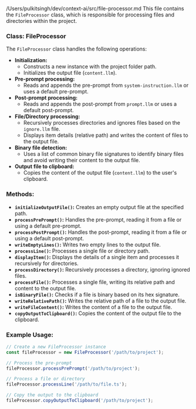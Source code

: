 /Users/pulkitsingh/dev/context-ai/src/file-processor.md
This file contains the `FileProcessor` class, which is responsible for processing files and directories within the project.

### Class: FileProcessor

The `FileProcessor` class handles the following operations:

* **Initialization:**  
  - Constructs a new instance with the project folder path.
  - Initializes the output file (`content.llm`).
* **Pre-prompt processing:**
  - Reads and appends the pre-prompt from `system-instruction.llm` or uses a default pre-prompt.
* **Post-prompt processing:**
  - Reads and appends the post-prompt from `prompt.llm` or uses a default post-prompt.
* **File/Directory processing:** 
  - Recursively processes directories and ignores files based on the `ignore.llm` file.
  - Displays item details (relative path) and writes the content of files to the output file.
* **Binary file detection:**
  - Uses a list of common binary file signatures to identify binary files and avoid writing their content to the output file.
* **Output file to clipboard:**
  - Copies the content of the output file (`content.llm`) to the user's clipboard.

### Methods:

* **`initializeOutputFile()`:** Creates an empty output file at the specified path.
* **`processPrePrompt()`:** Handles the pre-prompt, reading it from a file or using a default pre-prompt.
* **`processPostPrompt()`:** Handles the post-prompt, reading it from a file or using a default post-prompt.
* **`writeEmptyLines()`:** Writes two empty lines to the output file.
* **`processLine()`:** Processes a single file or directory path.
* **`displayItem()`:** Displays the details of a single item and processes it recursively for directories.
* **`processDirectory()`:** Recursively processes a directory, ignoring ignored files.
* **`processFile()`:** Processes a single file, writing its relative path and content to the output file.
* **`isBinaryFile()`:** Checks if a file is binary based on its hex signature.
* **`writeRelativePath()`:** Writes the relative path of a file to the output file.
* **`writeFileContent()`:** Writes the content of a file to the output file.
* **`copyOutputToClipboard()`:** Copies the content of the output file to the clipboard.

### Example Usage:

```typescript
// Create a new FileProcessor instance
const fileProcessor = new FileProcessor('/path/to/project');

// Process the pre-prompt
fileProcessor.processPrePrompt('/path/to/project');

// Process a file or directory
fileProcessor.processLine('/path/to/file.ts');

// Copy the output to the clipboard
fileProcessor.copyOutputToClipboard('/path/to/project');
```